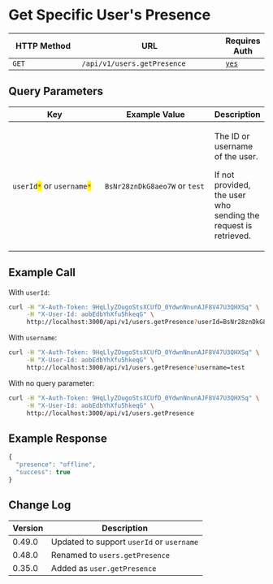 # Get Specific User's Presence

<table><thead><tr><th width="163">HTTP Method</th><th width="311">URL</th><th>Requires Auth</th></tr></thead><tbody><tr><td><code>GET</code></td><td><code>/api/v1/users.getPresence</code></td><td><a href="../../authentication-endpoints/"><code>yes</code></a></td></tr></tbody></table>

## Query Parameters

<table><thead><tr><th width="208.33333333333331">Key</th><th width="228">Example Value</th><th>Description</th></tr></thead><tbody><tr><td><code>userId</code><mark style="color:red;"><code>*</code></mark> or <code>username</code><mark style="color:red;"><code>*</code></mark></td><td><code>BsNr28znDkG8aeo7W</code> or <code>test</code></td><td><p>The ID or username of the user. </p><p>If not provided, the user who sending the request is retrieved.</p></td></tr></tbody></table>

## Example Call

With `userId`:

```bash
curl -H "X-Auth-Token: 9HqLlyZOugoStsXCUfD_0YdwnNnunAJF8V47U3QHXSq" \
     -H "X-User-Id: aobEdbYhXfu5hkeqG" \
     http://localhost:3000/api/v1/users.getPresence?userId=BsNr28znDkG8aeo7W
```

With `username`:

```bash
curl -H "X-Auth-Token: 9HqLlyZOugoStsXCUfD_0YdwnNnunAJF8V47U3QHXSq" \
     -H "X-User-Id: aobEdbYhXfu5hkeqG" \
     http://localhost:3000/api/v1/users.getPresence?username=test
```

With no query parameter:

```bash
curl -H "X-Auth-Token: 9HqLlyZOugoStsXCUfD_0YdwnNnunAJF8V47U3QHXSq" \
     -H "X-User-Id: aobEdbYhXfu5hkeqG" \
     http://localhost:3000/api/v1/users.getPresence
```

## Example Response

```javascript
{
  "presence": "offline",
  "success": true
}
```

## Change Log

| Version | Description                               |
| ------- | ----------------------------------------- |
| 0.49.0  | Updated to support `userId` or `username` |
| 0.48.0  | Renamed to `users.getPresence`            |
| 0.35.0  | Added as `user.getPresence`               |
